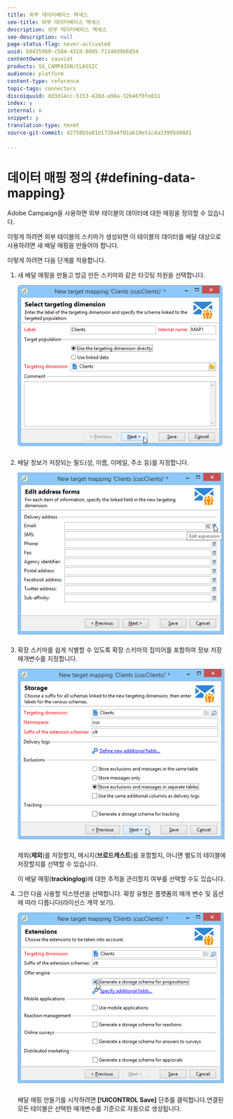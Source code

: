 ```yaml
---
title: 외부 데이터베이스 액세스
seo-title: 외부 데이터베이스 액세스
description: 외부 데이터베이스 액세스
seo-description: null
page-status-flag: never-activated
uuid: b84359b9-c584-431d-80d5-71146d9b6854
contentOwner: sauviat
products: SG_CAMPAIGN/CLASSIC
audience: platform
content-type: reference
topic-tags: connectors
discoiquuid: dd3d14cc-5153-428d-a98a-32b46f0fe811
index: y
internal: n
snippet: y
translation-type: tm+mt
source-git-commit: d2758b5e81d1720a4f01a610e51c4a33995d88d1

---
```



# 데이터 매핑 정의 {#defining-data-mapping}

Adobe Campaign을 사용하면 외부 테이블의 데이터에 대한 매핑을 정의할 수 있습니다.

이렇게 하려면 외부 테이블의 스키마가 생성되면 이 테이블의 데이터를 배달 대상으로 사용하려면 새 배달 매핑을 만들어야 합니다.

이렇게 하려면 다음 단계를 적용합니다.

1. 새 배달 매핑을 만들고 방금 만든 스키마와 같은 타깃팅 차원을 선택합니다.

   ![](assets/wf_new_mapping_create_fda.png)

1. 배달 정보가 저장되는 필드(성, 이름, 이메일, 주소 등)를 지정합니다.

   ![](assets/wf_new_mapping_define_join.png)

1. 확장 스키마를 쉽게 식별할 수 있도록 확장 스키마의 접미어를 포함하여 정보 저장 매개변수를 지정합니다.

   ![](assets/wf_new_mapping_define_names.png)

   제외(**제외**)를 저장할지, 메시지(**브로드캐스트**)를 포함할지, 아니면 별도의 테이블에 저장할지를 선택할 수 있습니다.

   이 배달 매핑(**trackinglog**)에 대한 추적을 관리할지 여부를 선택할 수도 있습니다.

1. 그런 다음 사용할 익스텐션을 선택합니다. 확장 유형은 플랫폼의 매개 변수 및 옵션에 따라 다릅니다(라이선스 계약 보기).

   ![](assets/wf_new_mapping_define_extensions.png)

   배달 매핑 만들기를 시작하려면 **[!UICONTROL Save]** 단추를 클릭합니다.연결된 모든 테이블은 선택한 매개변수를 기준으로 자동으로 생성됩니다.
